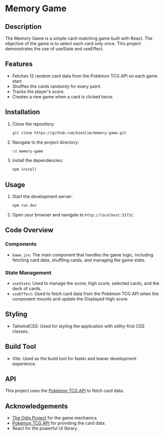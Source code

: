 # Memory Game

## Description
The Memory Game is a simple card-matching game built with React. The objective of the game is to select each card only once. This project demonstrates the use of useState and useEffect.

## Features
- Fetches 12 random card data from the Pokémon TCG API on each game start.
- Shuffles the cards randomly for every point.
- Tracks the player's score.
- Creates a new game when a card is clicked twice.

## Installation
1. Clone the repository:
    ```sh
    git clone https://github.com/bienlim/memory-game.git
    ```
2. Navigate to the project directory:
    ```sh
    cd memory-game
    ```
3. Install the dependencies:
    ```sh
    npm install
    ```

## Usage
1. Start the development server:
    ```sh
    npm run dev
    ```
2. Open your browser and navigate to `http://localhost:5173/`.

## Code Overview
### Components
- `Game.jsx`: The main component that handles the game logic, including fetching card data, shuffling cards, and managing the game state.

### State Management
- `useState`: Used to manage the score, high score, selected cards, and the deck of cards.
- `useEffect`: Used to fetch card data from the Pokémon TCG API when the component mounts and update the Displayed High score.

## Styling
- TailwindCSS: Used for styling the application with utility-first CSS classes.

## Build Tool
- Vite: Used as the build tool for faster and leaner development experience.


## API
This project uses the [Pokémon TCG API](https://pokemontcg.io/) to fetch card data.

## Acknowledgements
- [The Odin Project](https://www.theodinproject.com/lessons/node-path-react-new-memory-card) for the game mechanics. 
- [Pokémon TCG API](https://pokemontcg.io/) for providing the card data.
- React for the powerful UI library.